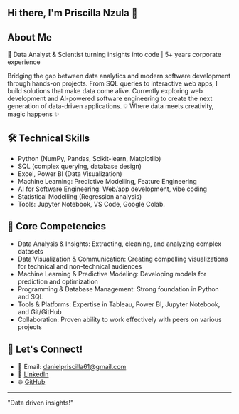 
## Hi there, I'm Priscilla Nzula 👋

## About Me
🚀 Data Analyst & Scientist turning insights into code | 5+ years corporate experience

Bridging the gap between data analytics and modern software development through hands-on projects. From SQL queries to interactive web apps, I build solutions that make data come alive. Currently exploring web development and AI-powered software engineering to create the next generation of data-driven applications.
💡 Where data meets creativity, magic happens ✨


## 🛠 Technical Skills

- Python (NumPy, Pandas, Scikit-learn, Matplotlib)
- SQL (complex querying, database design)
- Excel, Power BI (Data Visualization)
- Machine Learning: Predictive Modelling, Feature Engineering
- AI for Software Engineering: Web/app development, vibe coding
- Statistical Modelling (Regression analysis)
- Tools: Jupyter Notebook, VS Code, Google Colab.

## 🔮 Core Competencies

- Data Analysis & Insights: Extracting, cleaning, and analyzing complex datasets
- Data Visualization & Communication: Creating compelling visualizations for technical and non-technical audiences
- Machine Learning & Predictive Modeling: Developing models for prediction and optimization
- Programming & Database Management: Strong foundation in Python and SQL
- Tools & Platforms: Expertise in Tableau, Power BI, Jupyter Notebook, and Git/GitHub
- Collaboration: Proven ability to work effectively with peers on various projects

## 📱 Let's Connect!

- 📧 Email: [danielpriscilla61@gmail.com](mailto:danielpriscilla61@gmail.com)
- 👔 [LinkedIn](https://www.linkedin.com/in/priscilla-nzula)
- 🌐 [GitHub](https://github.com/priscillanzula)

---

"Data driven insights!"
